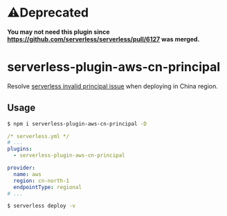 # ⚠Deprecated

**You may not need this plugin since https://github.com/serverless/serverless/pull/6127 was merged.**

# serverless-plugin-aws-cn-principal
Resolve [serverless invalid principal issue](https://github.com/serverless/serverless/issues/5365) when deploying in China region.

## Usage
```bash
$ npm i serverless-plugin-aws-cn-principal -D
```
```yml
/* serverless.yml */
# ...
plugins:
  - serverless-plugin-aws-cn-principal

provider:
  name: aws
  region: cn-north-1
  endpointType: regional
# ...
```
```bash
$ serverless deploy -v
```
